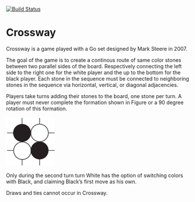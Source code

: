 [![Build Status](https://travis-ci.org/Militeee/crossway2.svg?branch=master)](https://travis-ci.org/Militeee/crossway2)

# Crossway

Crossway is a game played with a Go set designed by Mark Steere in 2007.

The goal of the game is to create a continous route of same color stones between two parallel sides of the board. 
Respectively connecting the left side to the right one for the white player and the up to the bottom for the black player.
Each stone in the sequence must be connected to neighboring stones in the sequence via horizontal, vertical, or diagonal adjacencies. 

Players take turns adding their stones to the board, one stone per turn. 
A player must never complete the formation shown in Figure or a 90 degree rotation of this formation. 

![Illegal move](crossway.png)

Only during the second turn turn White has the option of switching colors with Black, and claiming Black’s first move as his own. 

Draws and ties cannot occur in Crossway.
